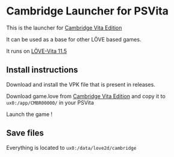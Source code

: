 # Cambridge Launcher for PSVita

This is the launcher for [Cambridge Vita Edition](https://github.com/L0Wigh/Cambridge)

It can be used as a base for other LÖVE based games.

It runs on [LÖVE-Vita 11.5](https://github.com/L0Wigh/love-vita)

## Install instructions

Download and install the VPK file that is present in releases.

Download game.love from [Cambridge Vita Edition](https://github.com/L0Wigh/Cambridge) and copy it to `ux0:/app/CMBR00000/` in your PSVita

Launch the game !

## Save files

Everything is located to `ux0:/data/love2d/cambridge`
